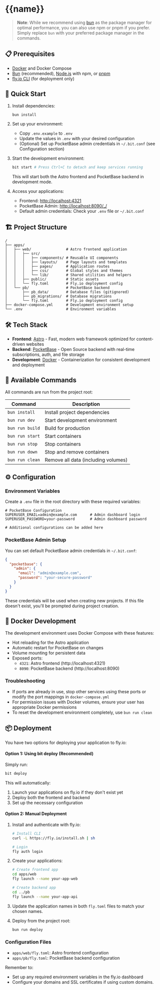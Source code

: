# {{name}}

> **Note**: While we recommend using [bun](https://bun.sh) as the package manager for optimal performance, you can also use npm or pnpm if you prefer. Simply replace `bun` with your preferred package manager in the commands.

## 📋 Prerequisites

- [Docker](https://www.docker.com/get-started) and Docker Compose
- [Bun](https://bun.sh) (recommended), [Node.js](https://nodejs.org) with npm, or [pnpm](https://pnpm.io)
- [fly.io CLI](https://fly.io/docs/hands-on/install-flyctl/) (for deployment only)

## 🚀 Quick Start

1. Install dependencies:
   ```bash
   bun install
   ```

2. Set up your environment:
   - Copy `.env.example` to `.env`
   - Update the values in `.env` with your desired configuration
   - (Optional) Set up PocketBase admin credentials in `~/.bit.conf` (see Configuration section)

3. Start the development environment:
   ```bash
   bit start # Press Ctrl+C to detach and keep services running
   ```
   This will start both the Astro frontend and PocketBase backend in development mode.

4. Access your applications:
   - Frontend: [http://localhost:4321](http://localhost:4321)
   - PocketBase Admin: [http://localhost:8090/_/](http://localhost:8090/_/)
   - Default admin credentials: Check your `.env` file or `~/.bit.conf`

## 🏗 Project Structure

```text
/
├── apps/
│   ├── web/                # Astro frontend application
│   │   ├── src/
│   │   │   ├── components/ # Reusable UI components
│   │   │   ├── layouts/    # Page layouts and templates
│   │   │   ├── pages/      # Application routes
│   │   │   ├── css/        # Global styles and themes
│   │   │   └── lib/        # Shared utilities and helpers
│   │   ├── public/         # Static assets
│   │   └── fly.toml        # Fly.io deployment config
│   └── pb/                 # PocketBase backend
│       ├── pb_data/        # Database files (gitignored)
│       ├── pb_migrations/  # Database migrations
│       └── fly.toml        # Fly.io deployment config
├── docker-compose.yml      # Development environment setup
└── .env                    # Environment variables
```

## 🛠 Tech Stack

- **Frontend**: [Astro](https://astro.build) - Fast, modern web framework optimized for content-driven websites
- **Backend**: [PocketBase](https://pocketbase.io) - Open Source backend with real-time subscriptions, auth, and file storage
- **Development**: [Docker](https://www.docker.com) - Containerization for consistent development and deployment

## 🧞 Available Commands

All commands are run from the project root:

| Command | Description |
|---------|-------------|
| `bun install` | Install project dependencies |
| `bun run dev` | Start development environment |
| `bun run build` | Build for production |
| `bun run start` | Start containers |
| `bun run stop` | Stop containers |
| `bun run down` | Stop and remove containers |
| `bun run clean` | Remove all data (including volumes) |

## ⚙️ Configuration

### Environment Variables

Create a `.env` file in the root directory with these required variables:

```env
# PocketBase Configuration
SUPERUSER_EMAIL=admin@example.com      # Admin dashboard login
SUPERUSER_PASSWORD=your-password       # Admin dashboard password

# Additional configurations can be added here
```

### PocketBase Admin Setup

You can set default PocketBase admin credentials in `~/.bit.conf`:

```json
{
  "pocketbase": {
    "admin": {
      "email": "admin@example.com",
      "password": "your-secure-password"
    }
  }
}
```

These credentials will be used when creating new projects. If this file doesn't exist, you'll be prompted during project creation.

## 🐳 Docker Development

The development environment uses Docker Compose with these features:

- Hot reloading for the Astro application
- Automatic restart for PocketBase on changes
- Volume mounting for persistent data
- Exposed ports:
  - `4321`: Astro frontend (http://localhost:4321)
  - `8090`: PocketBase backend (http://localhost:8090)

### Troubleshooting

- If ports are already in use, stop other services using these ports or modify the port mappings in `docker-compose.yml`
- For permission issues with Docker volumes, ensure your user has appropriate Docker permissions
- To reset the development environment completely, use `bun run clean`

## 📦 Deployment

You have two options for deploying your application to fly.io:

#### Option 1: Using bit deploy (Recommended)

Simply run:
```bash
bit deploy
```

This will automatically:
1. Launch your applications on fly.io if they don't exist yet
2. Deploy both the frontend and backend
3. Set up the necessary configuration

#### Option 2: Manual Deployment

1. Install and authenticate with fly.io:
   ```bash
   # Install CLI
   curl -L https://fly.io/install.sh | sh
   
   # Login
   fly auth login
   ```

2. Create your applications:
   ```bash
   # Create frontend app
   cd apps/web
   fly launch --name your-app-web
   
   # Create backend app
   cd ../pb
   fly launch --name your-app-api
   ```

3. Update the application names in both `fly.toml` files to match your chosen names.

4. Deploy from the project root:
   ```bash
   bun run deploy
   ```

### Configuration Files

- `apps/web/fly.toml`: Astro frontend configuration
- `apps/pb/fly.toml`: PocketBase backend configuration

Remember to:
- Set up any required environment variables in the fly.io dashboard
- Configure your domains and SSL certificates if using custom domains.
